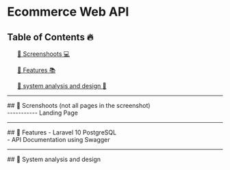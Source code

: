 # Ecommerce Web API

## Table of Contents 🔥

<div class="">
<ol>
<a href="#screenshoot">💠 Screenshoots 💻</a>
</ol>

<ol>
<a href="#feature">💠 Features 📚</a>
</ol>

<ol>
<a href="#analysis">💠 system analysis and design 📂</a>
</ol>
</div>

<hr>

<div class="" id="screenshoot">
## 💠 Screnshoots (not all pages in the screenshot) <br>
----------- Landing Page

</div>

<hr>


<div class="" id="feature">
## 💠 Features
- Laravel 10 PostgreSQL<br>
- API Documentation using Swagger
</div>

<hr>

<div class="" id="analysis">
## 💠 System analysis and design


</div>






